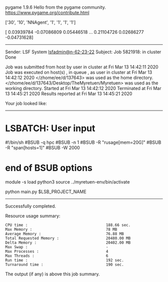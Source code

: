 pygame 1.9.6
Hello from the pygame community. https://www.pygame.org/contribute.html


 ['30', '10', 'NNAgent', '1', '1', '1', '1'] 







[ 0.03939784 -0.07086809  0.05446518 ...  0.21104726  0.02686277
 -0.04731628]

------------------------------------------------------------
Sender: LSF System <lsfadmin@n-62-23-22>
Subject: Job 5821918: <NNAgent0Test8> in cluster <dcc> Done

Job <NNAgent0Test8> was submitted from host <n-62-30-7> by user <s183905> in cluster <dcc> at Fri Mar 13 14:42:11 2020
Job was executed on host(s) <n-62-23-22>, in queue <hpc>, as user <s183905> in cluster <dcc> at Fri Mar 13 14:42:12 2020
</zhome/ee/d/137643> was used as the home directory.
</zhome/ee/d/137643/Desktop/TheMyretuen/Myretuen> was used as the working directory.
Started at Fri Mar 13 14:42:12 2020
Terminated at Fri Mar 13 14:45:21 2020
Results reported at Fri Mar 13 14:45:21 2020

Your job looked like:

------------------------------------------------------------
# LSBATCH: User input
#!/bin/sh
#BSUB -q hpc
#BSUB -n 1
#BSUB -R "rusage[mem=20G]"
#BSUB -R "span[hosts=1]"
#BSUB -W 2000
# end of BSUB options

module -s load python3
source ../myretuen-env/bin/activate

python main.py $LSB_PROJECT_NAME


------------------------------------------------------------

Successfully completed.

Resource usage summary:

    CPU time :                                   188.66 sec.
    Max Memory :                                 78 MB
    Average Memory :                             76.88 MB
    Total Requested Memory :                     20480.00 MB
    Delta Memory :                               20402.00 MB
    Max Swap :                                   -
    Max Processes :                              4
    Max Threads :                                6
    Run time :                                   192 sec.
    Turnaround time :                            190 sec.

The output (if any) is above this job summary.

